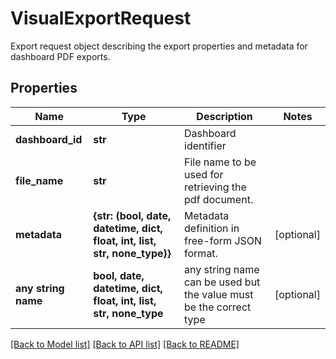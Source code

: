 # VisualExportRequest

Export request object describing the export properties and metadata for dashboard PDF exports.

## Properties
Name | Type | Description | Notes
------------ | ------------- | ------------- | -------------
**dashboard_id** | **str** | Dashboard identifier | 
**file_name** | **str** | File name to be used for retrieving the pdf document. | 
**metadata** | **{str: (bool, date, datetime, dict, float, int, list, str, none_type)}** | Metadata definition in free-form JSON format. | [optional] 
**any string name** | **bool, date, datetime, dict, float, int, list, str, none_type** | any string name can be used but the value must be the correct type | [optional]

[[Back to Model list]](../README.md#documentation-for-models) [[Back to API list]](../README.md#documentation-for-api-endpoints) [[Back to README]](../README.md)



